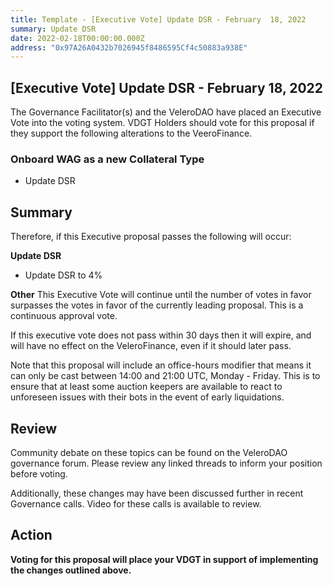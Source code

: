 ```yaml
---
title: Template - [Executive Vote] Update DSR - February  18, 2022
summary: Update DSR
date: 2022-02-18T00:00:00.000Z
address: "0x97A26A0432b7026945f8486595Cf4c50883a938E"
---
```

## [Executive Vote] Update DSR - February 18, 2022

The Governance Facilitator(s) and the VeleroDAO have placed an Executive Vote into the voting system. VDGT Holders should vote for this proposal if they support the following alterations to the VeeroFinance.

### Onboard WAG as a new Collateral Type

* Update DSR

## Summary

Therefore, if this Executive proposal passes the following will occur:

**Update DSR**

* Update DSR to 4%

**Other**
This Executive Vote will continue until the number of votes in favor surpasses the votes in favor of the currently leading proposal. This is a continuous approval vote. 

If this executive vote does not pass within 30 days then it will expire, and will have no effect on the VeleroFinance, even if it should later pass. 

Note that this proposal will include an office-hours modifier that means it can only be cast between 14:00 and 21:00 UTC, Monday - Friday. This is to ensure that at least some auction keepers are available to react to unforeseen issues with their bots in the event of early liquidations.

## Review

Community debate on these topics can be found on the VeleroDAO governance forum. Please review any linked threads to inform your position before voting.

Additionally, these changes may have been discussed further in recent Governance calls. Video for these calls is available to review.

## Action

**Voting for this proposal will place your VDGT in support of implementing the changes outlined above.**
